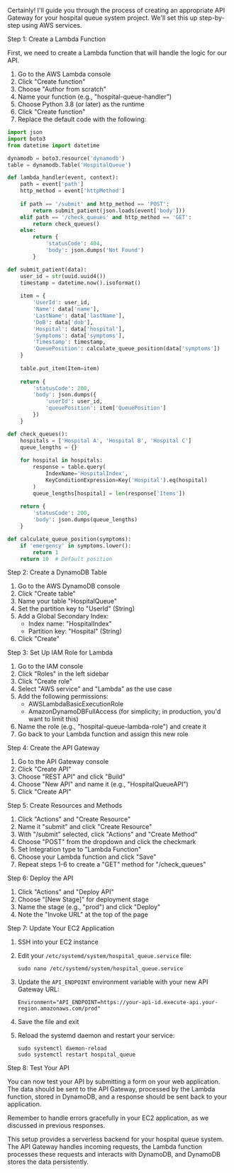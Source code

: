 Certainly! I'll guide you through the process of creating an appropriate API Gateway for your hospital queue system project. We'll set this up step-by-step using AWS services.

Step 1: Create a Lambda Function

First, we need to create a Lambda function that will handle the logic for our API.

1. Go to the AWS Lambda console
2. Click "Create function"
3. Choose "Author from scratch"
4. Name your function (e.g., "hospital-queue-handler")
5. Choose Python 3.8 (or later) as the runtime
6. Click "Create function"
7. Replace the default code with the following:

```python
import json
import boto3
from datetime import datetime

dynamodb = boto3.resource('dynamodb')
table = dynamodb.Table('HospitalQueue')

def lambda_handler(event, context):
    path = event['path']
    http_method = event['httpMethod']
    
    if path == '/submit' and http_method == 'POST':
        return submit_patient(json.loads(event['body']))
    elif path == '/check_queues' and http_method == 'GET':
        return check_queues()
    else:
        return {
            'statusCode': 404,
            'body': json.dumps('Not Found')
        }

def submit_patient(data):
    user_id = str(uuid.uuid4())
    timestamp = datetime.now().isoformat()
    
    item = {
        'UserId': user_id,
        'Name': data['name'],
        'LastName': data['lastName'],
        'DoB': data['dob'],
        'Hospital': data['hospital'],
        'Symptoms': data['symptoms'],
        'Timestamp': timestamp,
        'QueuePosition': calculate_queue_position(data['symptoms'])
    }
    
    table.put_item(Item=item)
    
    return {
        'statusCode': 200,
        'body': json.dumps({
            'userId': user_id,
            'queuePosition': item['QueuePosition']
        })
    }

def check_queues():
    hospitals = ['Hospital A', 'Hospital B', 'Hospital C']
    queue_lengths = {}
    
    for hospital in hospitals:
        response = table.query(
            IndexName='HospitalIndex',
            KeyConditionExpression=Key('Hospital').eq(hospital)
        )
        queue_lengths[hospital] = len(response['Items'])
    
    return {
        'statusCode': 200,
        'body': json.dumps(queue_lengths)
    }

def calculate_queue_position(symptoms):
    if 'emergency' in symptoms.lower():
        return 1
    return 10  # Default position
```

Step 2: Create a DynamoDB Table

1. Go to the AWS DynamoDB console
2. Click "Create table"
3. Name your table "HospitalQueue"
4. Set the partition key to "UserId" (String)
5. Add a Global Secondary Index:
   - Index name: "HospitalIndex"
   - Partition key: "Hospital" (String)
6. Click "Create"

Step 3: Set Up IAM Role for Lambda

1. Go to the IAM console
2. Click "Roles" in the left sidebar
3. Click "Create role"
4. Select "AWS service" and "Lambda" as the use case
5. Add the following permissions:
   - AWSLambdaBasicExecutionRole
   - AmazonDynamoDBFullAccess (for simplicity; in production, you'd want to limit this)
6. Name the role (e.g., "hospital-queue-lambda-role") and create it
7. Go back to your Lambda function and assign this new role

Step 4: Create the API Gateway

1. Go to the API Gateway console
2. Click "Create API"
3. Choose "REST API" and click "Build"
4. Choose "New API" and name it (e.g., "HospitalQueueAPI")
5. Click "Create API"

Step 5: Create Resources and Methods

1. Click "Actions" and "Create Resource"
2. Name it "submit" and click "Create Resource"
3. With "/submit" selected, click "Actions" and "Create Method"
4. Choose "POST" from the dropdown and click the checkmark
5. Set Integration type to "Lambda Function"
6. Choose your Lambda function and click "Save"
7. Repeat steps 1-6 to create a "GET" method for "/check_queues"

Step 6: Deploy the API

1. Click "Actions" and "Deploy API"
2. Choose "[New Stage]" for deployment stage
3. Name the stage (e.g., "prod") and click "Deploy"
4. Note the "Invoke URL" at the top of the page

Step 7: Update Your EC2 Application

1. SSH into your EC2 instance
2. Edit your `/etc/systemd/system/hospital_queue.service` file:

   ```
   sudo nano /etc/systemd/system/hospital_queue.service
   ```

3. Update the `API_ENDPOINT` environment variable with your new API Gateway URL:

   ```
   Environment="API_ENDPOINT=https://your-api-id.execute-api.your-region.amazonaws.com/prod"
   ```

4. Save the file and exit
5. Reload the systemd daemon and restart your service:

   ```
   sudo systemctl daemon-reload
   sudo systemctl restart hospital_queue
   ```

Step 8: Test Your API

You can now test your API by submitting a form on your web application. The data should be sent to the API Gateway, processed by the Lambda function, stored in DynamoDB, and a response should be sent back to your application.

Remember to handle errors gracefully in your EC2 application, as we discussed in previous responses.

This setup provides a serverless backend for your hospital queue system. The API Gateway handles incoming requests, the Lambda function processes these requests and interacts with DynamoDB, and DynamoDB stores the data persistently.